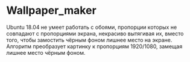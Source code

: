# Wallpaper_maker
Ubuntu 18.04 не умеет работать с обоями, пропорции которых не совпадают с пропорциями экрана, некрасиво вытягивая их, вместо того, чтобы замостить чёрным фоном лишнее место на экране. Алгоритм преобразует картинку к пропорциям 1920/1080, замещая лишнее место чёрным фоном.

